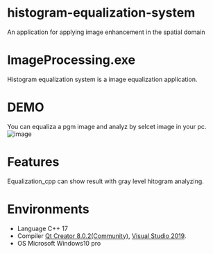 # histogram-equalization-system
An application for applying image enhancement in the spatial domain


# ImageProcessing.exe

Histogram equalization system is a image equalization application.

# DEMO

You can equaliza a pgm image and analyz by selcet image in your pc.
![image](https://github.com/ooniwatori/histogram-equalization-system/blob/main/demo.png)

# Features

Equalization_cpp can show result with gray level hitogram analyzing.

# Environments 

* Language C++ 17
* Compiler [Qt Creator 8.0.2(Community)](https://www.qt.io/), [Visual Studio 2019](https://visualstudio.microsoft.com/).
* OS Microsoft Windows10 pro

